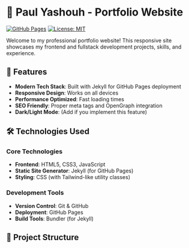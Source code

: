 # 🌟 Paul Yashouh - Portfolio Website

[![GitHub Pages](https://img.shields.io/badge/View-Live%20Site-brightgreen)](https://payamaya.github.io/)
[![License: MIT](https://img.shields.io/badge/License-MIT-blue.svg)](https://opensource.org/licenses/MIT)

Welcome to my professional portfolio website! This responsive site showcases my frontend and fullstack development projects, skills, and experience.

## 🚀 Features

- **Modern Tech Stack**: Built with Jekyll for GitHub Pages deployment
- **Responsive Design**: Works on all devices
- **Performance Optimized**: Fast loading times
- **SEO Friendly**: Proper meta tags and OpenGraph integration
- **Dark/Light Mode**: (Add if you implement this feature)

## 🛠️ Technologies Used

### Core Technologies
- **Frontend**: HTML5, CSS3, JavaScript
- **Static Site Generator**: Jekyll (for GitHub Pages)
- **Styling**: CSS (with Tailwind-like utility classes)

### Development Tools
- **Version Control**: Git & GitHub
- **Deployment**: GitHub Pages
- **Build Tools**: Bundler (for Jekyll)

## 📂 Project Structure
